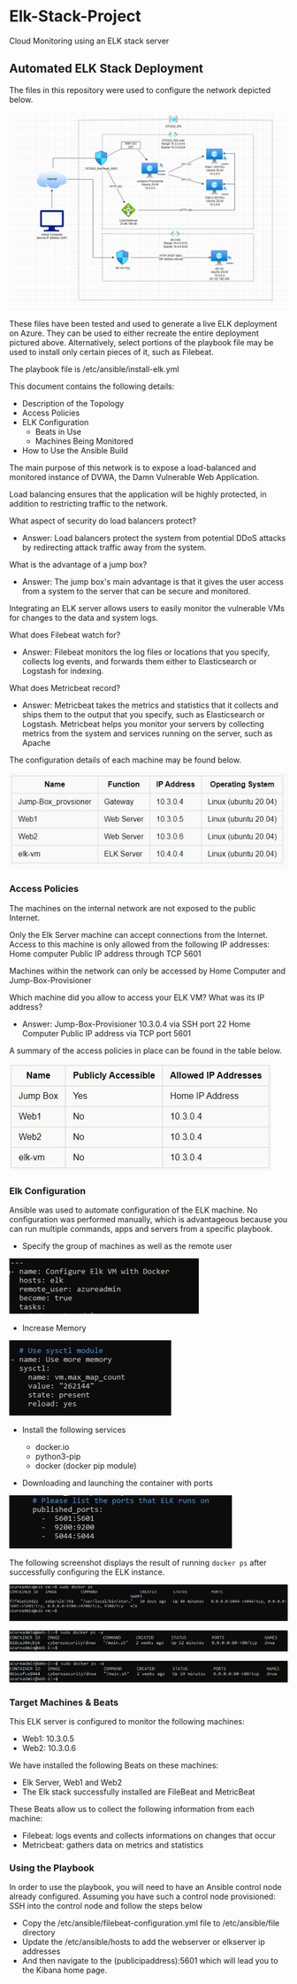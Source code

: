 # Elk-Stack-Project
Cloud Monitoring using an ELK stack server
## Automated ELK Stack Deployment

The files in this repository were used to configure the network depicted below.


![Network Diagram](https://github.com/tobiaseks/Elk-Stack-Project/blob/54f1088bd8da4b0482ffe4f86811dffb37f7e0be/Diagrams/Elk_Stack_Visualization.JPG)


These files have been tested and used to generate a live ELK deployment on Azure. They can be used to either recreate the entire deployment pictured above. Alternatively, select portions of the playbook file may be used to install only certain pieces of it, such as Filebeat.

The playbook file is /etc/ansible/install-elk.yml

This document contains the following details:
* Description of the Topology
* Access Policies
* ELK Configuration
  * Beats in Use
  * Machines Being Monitored
* How to Use the Ansible Build

The main purpose of this network is to expose a load-balanced and monitored instance of DVWA, the Damn Vulnerable Web Application.

Load balancing ensures that the application will be highly protected, in addition to restricting traffic to the network.

What aspect of security do load balancers protect? 
* Answer: Load balancers protect the system from potential DDoS attacks by redirecting attack traffic away from the system. 

What is the advantage of a jump box?
* Answer: The jump box's main advantage is that it gives the user access from a system to the server that can be secure and monitored.

Integrating an ELK server allows users to easily monitor the vulnerable VMs for changes to the data and system logs.

What does Filebeat watch for? 
* Answer: Filebeat monitors the log files or locations that you specify, collects log events, and forwards them either to Elasticsearch or Logstash for indexing.

What does Metricbeat record? 
* Answer: Metricbeat takes the metrics and statistics that it collects and ships them to the output that you specify, such as Elasticsearch or Logstash. Metricbeat helps you     monitor your servers by collecting metrics from the system and services running on the server, such as Apache

The configuration details of each machine may be found below.

![Table 1](https://github.com/tobiaseks/Elk-Stack-Project/blob/4556b6ac74a62f7602e5c299ad6491fb5249b7e7/Images/Table%201.JPG)


### Access Policies

The machines on the internal network are not exposed to the public Internet.

Only the Elk Server machine can accept connections from the Internet. Access to this machine is only allowed from the following IP addresses: Home computer Public IP address through TCP 5601

Machines within the network can only be accessed by Home Computer and Jump-Box-Provisioner


Which machine did you allow to access your ELK VM? What was its IP address?
* Answer: Jump-Box-Provisioner 10.3.0.4 via SSH port 22
    Home Computer Public IP address via TCP port 5601

A summary of the access policies in place can be found in the table below.

![Table 2](https://github.com/tobiaseks/Elk-Stack-Project/blob/53b1e989eddd2a7a3e9bf81fcdaaefd68c85c81c/Images/Table%202.JPG)


### Elk Configuration

Ansible was used to automate configuration of the ELK machine. No configuration was performed manually, which is advantageous because you can run multiple commands, apps and servers from a specific playbook. 


* Specify the group of machines as well as the remote user

![Configure Elk](https://github.com/tobiaseks/Elk-Stack-Project/blob/53b1e989eddd2a7a3e9bf81fcdaaefd68c85c81c/Images/Configure%20elk.JPG)

* Increase Memory

![Increase Memory](https://github.com/tobiaseks/Elk-Stack-Project/blob/53b1e989eddd2a7a3e9bf81fcdaaefd68c85c81c/Images/increase%20memory.JPG)

* Install the following services
  * docker.io
  * python3-pip
  * docker (docker pip module)


* Downloading and launching the container with ports

![Published Ports](https://github.com/tobiaseks/Elk-Stack-Project/blob/53b1e989eddd2a7a3e9bf81fcdaaefd68c85c81c/Images/published%20elk%20ports.JPG)

The following screenshot displays the result of running `docker ps` after successfully configuring the ELK instance.

![Elkvm docker ps](https://github.com/tobiaseks/Elk-Stack-Project/blob/53b1e989eddd2a7a3e9bf81fcdaaefd68c85c81c/Images/elk%20vm%20docker%20ps.JPG)

![Web1 docker ps](https://github.com/tobiaseks/Elk-Stack-Project/blob/53b1e989eddd2a7a3e9bf81fcdaaefd68c85c81c/Images/web%201%20docker%20ps%20-a.JPG)

![Web2 docker ps](https://github.com/tobiaseks/Elk-Stack-Project/blob/53b1e989eddd2a7a3e9bf81fcdaaefd68c85c81c/Images/web%202%20docker%20ps%20-a.JPG)


### Target Machines & Beats

This ELK server is configured to monitor the following machines:
* Web1: 10.3.0.5
* Web2: 10.3.0.6

We have installed the following Beats on these machines:
* Elk Server, Web1 and Web2
* The Elk stack successfully installed are FileBeat and MetricBeat

These Beats allow us to collect the following information from each machine:
* Filebeat: logs events and collects informations on changes that occur
* Metricbeat: gathers data on metrics and statistics

### Using the Playbook

In order to use the playbook, you will need to have an Ansible control node already configured. Assuming you have such a control node provisioned: 
SSH into the control node and follow the steps below 
* Copy the /etc/ansible/filebeat-configuration.yml file to /etc/ansible/file directory
* Update the /etc/ansible/hosts to add the webserver or elkserver ip addresses
* And then navigate to the (publicipaddress):5601  which will lead you to the Kibana home page.

